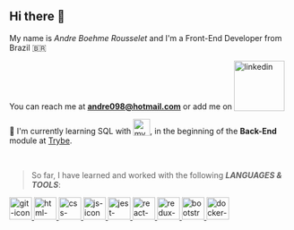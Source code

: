 <!-- ### Hi there 👋 -->

<!--
**andrerousselet/andrerousselet** is a ✨ _special_ ✨ repository because its `README.md` (this file) appears on your GitHub profile.

Here are some ideas to get you started:

- 🔭 I’m currently working on ...
- 🌱 I’m currently learning ...
- 👯 I’m looking to collaborate on ...
- 🤔 I’m looking for help with ...
- 💬 Ask me about ...
- 📫 How to reach me: ...
- 😄 Pronouns: ...
- ⚡ Fun fact: ...
-->

<h2>Hi there 👋</h2>

My name is <em>Andre Boehme Rousselet</em> and I'm a Front-End Developer from Brazil 🇧🇷

You can reach me at <strong>andre098@hotmail.com</strong> or add me on
<a href="https://www.linkedin.com/in/andre-boehme-rousselet/" target="_blank">
  <img
src="https://camo.githubusercontent.com/a80d00f23720d0bc9f55481cfcd77ab79e141606829cf16ec43f8cacc7741e46/68747470733a2f2f696d672e736869656c64732e696f2f62616467652f4c696e6b6564496e2d3030373742353f7374796c653d666f722d7468652d6261646765266c6f676f3d6c696e6b6564696e266c6f676f436f6c6f723d7768697465" alt="linkedin" valign="bottom" width="90px"/>
</a>

🌱 I'm currently learning SQL with <a href="#"><img src="https://cdn.jsdelivr.net/gh/devicons/devicon/icons/mysql/mysql-original.svg" alt="mysql-icon" width="30px" heigth="30px" valign="bottom"/></a>, in the beginning of the <strong>Back-End</strong> module at <a href="https://www.betrybe.com/">Trybe</a>.

<br />

> So far, I have learned and worked with the following <strong><em>LANGUAGES & TOOLS</em></strong>:

<div align="left">
  <a href="#">
    <img
      src="https://cdn.jsdelivr.net/gh/devicons/devicon/icons/git/git-original.svg"
      alt="git-icon"
      width="40px"
      height="40px"
    />
  </a>
  <a href="#">
    <img
      src="https://cdn.jsdelivr.net/gh/devicons/devicon/icons/html5/html5-original.svg"
      alt="html-icon"
      width="40px"
      height="40px"
    />
  </a>
  <a href="#">
    <img
      src="https://cdn.jsdelivr.net/gh/devicons/devicon/icons/css3/css3-original.svg"
      alt="css-icon"
      width="40px"
      height="40px"
    />
  </a>
  <a href="#">
    <img
      src="https://cdn.jsdelivr.net/gh/devicons/devicon/icons/javascript/javascript-original.svg"
      alt="js-icon"
      width="40px"
      height="40px"
    />
  </a>
  <a href="#">
    <img
      src="https://cdn.jsdelivr.net/gh/devicons/devicon/icons/jest/jest-plain.svg"
      alt="jest-icon"
      width="40px"
      height="40px"
    />
  </a>
  <a href="#">
    <img
      src="https://cdn.jsdelivr.net/gh/devicons/devicon/icons/react/react-original.svg"
      alt="react-icon"
      width="40px"
      height="40px"
    />
  </a>
  <a href="#">
    <img
      src="https://cdn.jsdelivr.net/gh/devicons/devicon/icons/redux/redux-original.svg"
      alt="redux-icon"
      width="40px"
      height="40px"
    />
  </a>
  <a href="#">
    <img
      src="https://cdn.jsdelivr.net/gh/devicons/devicon/icons/bootstrap/bootstrap-original.svg"
      alt="bootstrap-icon"
      width="40px"
      height="40px"
    />
  </a>
  <a href="#">
    <img
      src="https://cdn.jsdelivr.net/gh/devicons/devicon/icons/docker/docker-original.svg"
      alt="docker-icon"
      width="40px"
      height="40px"
    />
  </a>
</div>          
